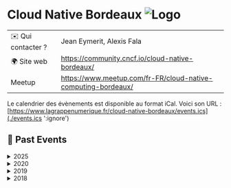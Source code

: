 # Cloud Native Bordeaux ![Logo](./logo-cncf-bordeaux.png ':size=100')

|                                |     |
| ------------------------------ | --- |
| ✉️ Qui contacter ?              | Jean Eymerit, Alexis Fala |
| 🌍 Site web                    | https://community.cncf.io/cloud-native-bordeaux/ |
| Meetup | https://www.meetup.com/fr-FR/cloud-native-computing-bordeaux/ |

Le calendrier des évènements est disponible au format iCal.
Voici son URL : [https://www.lagrappenumerique.fr/cloud-native-bordeaux/events.ics](./events.ics ':ignore')

<!-- EVENTS:START -->
## 📆 Past Events

<details>
<summary>2025</summary>

| Date | Event | Location | Link |
|------|--------|----------|------|
| Jeudi 13 mars 2025 à 19:00 | Meetup #8 @BDX/IO @Deezer : Falco et Karpenter | 20 rue Saint-François, Bordeaux | https://www.meetup.com/cloud-native-computing-bordeaux/events/306534174/ |
</details>

<details>
<summary>2020</summary>

| Date | Event | Location | Link |
|------|--------|----------|------|
| Mardi 14 janvier 2020 à 19:15 | Meetup #7 @Spaces @ManoMano @Elastic : ElasticSearch & Kubernetes | 31 Rue d'Armagnac, Bordeaux | https://www.meetup.com/cloud-native-computing-bordeaux/events/267577581/ |
</details>

<details>
<summary>2019</summary>

| Date | Event | Location | Link |
|------|--------|----------|------|
| Jeudi 24 octobre 2019 à 19:00 | Meetup #6 @LeWagon @Gekko : Tour d'horizon du monitoring dans Kubernetes | 107 Cr Balguerie Stuttenberg, Bordeaux | https://www.meetup.com/cloud-native-computing-bordeaux/events/265657289/ |
| Mardi 04 juin 2019 à 19:15 | Meetup #5 @Fieldbox.ai K3S et déploiement sur Kubernetes | Quai Armand Lalande, Bordeaux | https://www.meetup.com/cloud-native-computing-bordeaux/events/261803998/ |
| Mardi 02 avril 2019 à 19:15 | Meetup#4 @OVH Kubernetes et Traefik | 56 Quai Lawton, Bordeaux | https://www.meetup.com/cloud-native-computing-bordeaux/events/259991418/ |
| Mardi 12 février 2019 à 19:15 | Meetup #3 @SQLI Rex Kubernetes et Chaos Engineering | 10 Rue Thomas Edison, Pessac | https://www.meetup.com/cloud-native-computing-bordeaux/events/258351142/ |
</details>

<details>
<summary>2018</summary>

| Date | Event | Location | Link |
|------|--------|----------|------|
| Mardi 11 décembre 2018 à 19:15 | Meetup #2 @NP6 Kubernetes CI/CD et bonnes pratiques | 104 bis Quai des Chartrons, 33300 Bordeaux, Bordeaux | https://www.meetup.com/cloud-native-computing-bordeaux/events/256833862/ |
| Mardi 23 octobre 2018 à 19:15 | Meetup #1 @LeWagon Kickoff & Prometheus | 107 cours Balguerie Stuttenberg, Bordeaux | https://www.meetup.com/cloud-native-computing-bordeaux/events/254988281/ |
</details>
<!-- EVENTS:END -->